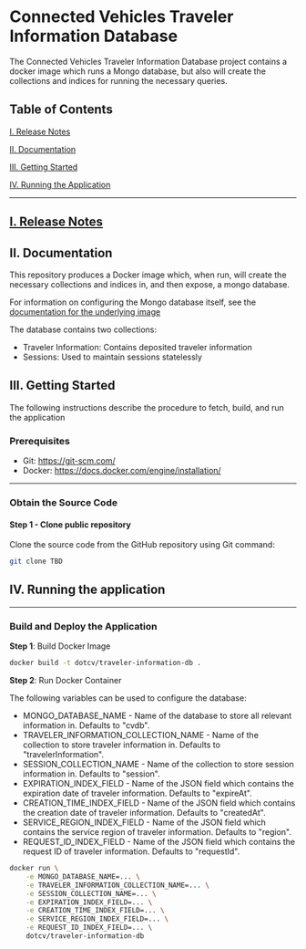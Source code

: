 # Connected Vehicles Traveler Information Database

The Connected Vehicles Traveler Information Database project contains a docker image which 
runs a Mongo database, but also will create the collections and indices for running the
necessary queries.

<a name="toc"/>

## Table of Contents

[I. Release Notes](#release-notes)

[II. Documentation](#documentation)

[III. Getting Started](#getting-started)

[IV. Running the Application](#running)

---

<a name="release-notes" id="release-notes"/>

## [I. Release Notes](ReleaseNotes.md)

<a name="documentation"/>

## II. Documentation

This repository produces a Docker image which, when run, will create the necessary
collections and indices in, and then expose, a mongo database.

For information on configuring the Mongo database itself, see the [documentation for the underlying image](https://hub.docker.com/_/mongo/)

The database contains two collections:

* Traveler Information: Contains deposited traveler information
* Sessions: Used to maintain sessions statelessly

<a name="getting-started"/>

## III. Getting Started

The following instructions describe the procedure to fetch, build, and run the application

### Prerequisites
* Git: https://git-scm.com/
* Docker: https://docs.docker.com/engine/installation/

---
### Obtain the Source Code

#### Step 1 - Clone public repository

Clone the source code from the GitHub repository using Git command:

```bash
git clone TBD
```

<a name="running"/>

## IV. Running the application

---
### Build and Deploy the Application

**Step 1**: Build Docker Image

```bash
docker build -t dotcv/traveler-information-db .
```

**Step 2**: Run Docker Container

The following variables can be used to configure the database:

* MONGO_DATABASE_NAME - Name of the database to store all relevant information in. Defaults to "cvdb".
* TRAVELER_INFORMATION_COLLECTION_NAME - Name of the collection to store traveler information in. Defaults to "travelerInformation".
* SESSION_COLLECTION_NAME - Name of the collection to store session information in. Defaults to "session".
* EXPIRATION_INDEX_FIELD - Name of the JSON field which contains the expiration date of traveler information. Defaults to "expireAt".
* CREATION_TIME_INDEX_FIELD - Name of the JSON field which contains the creation date of traveler information. Defaults to "createdAt".
* SERVICE_REGION_INDEX_FIELD - Name of the JSON field which contains the service region of traveler information. Defaults to "region".
* REQUEST_ID_INDEX_FIELD - Name of the JSON field which contains the request ID of traveler information. Defaults to "requestId".

```bash
docker run \
    -e MONGO_DATABASE_NAME=... \
    -e TRAVELER_INFORMATION_COLLECTION_NAME=... \
    -e SESSION_COLLECTION_NAME=... \
    -e EXPIRATION_INDEX_FIELD=... \
    -e CREATION_TIME_INDEX_FIELD=... \
    -e SERVICE_REGION_INDEX_FIELD=... \
    -e REQUEST_ID_INDEX_FIELD=... \
    dotcv/traveler-information-db
```

</a>